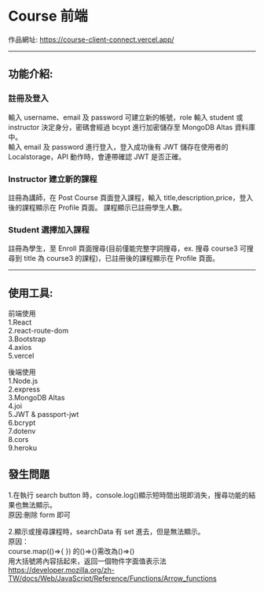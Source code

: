 # Course 前端

作品網址: https://course-client-connect.vercel.app/

---

## 功能介紹:

### 註冊及登入

輸入 username、email 及 password 可建立新的帳號，role 輸入 student 或 instructor 決定身分，密碼會經過 bcypt 進行加密儲存至 MongoDB Altas 資料庫中。  
輸入 email 及 password 進行登入，登入成功後有 JWT 儲存在使用者的 Localstorage，API 動作時，會連帶確認 JWT 是否正確。

### Instructor 建立新的課程

註冊為講師，在 Post
Course 頁面登入課程，輸入 title,description,price，登入後的課程顯示在 Profile 頁面。
課程顯示已註冊學生人數。

### Student 選擇加入課程

註冊為學生，至 Enroll 頁面搜尋(目前僅能完整字詞搜尋，ex.
搜尋 course3 可搜尋到 title 為 course3 的課程)，已註冊後的課程顯示在 Profile 頁面。

---

## 使用工具:

前端使用  
1.React  
2.react-route-dom  
3.Bootstrap  
4.axios  
5.vercel

後端使用  
1.Node.js  
2.express  
3.MongoDB Altas  
4.joi  
5.JWT & passport-jwt  
6.bcrypt  
7.dotenv  
8.cors  
9.heroku

## 發生問題

1.在執行 search button 時，console.log()顯示短時間出現即消失，搜尋功能的結果也無法顯示。  
原因:刪除 form 即可

2.顯示或搜尋課程時，searchData 有 set 進去，但是無法顯示。  
原因：  
course.map(()=>{
}) 的()=>{}需改為()=>()  
用大括號將內容括起來，返回一個物件字面值表示法
https://developer.mozilla.org/zh-TW/docs/Web/JavaScript/Reference/Functions/Arrow_functions
